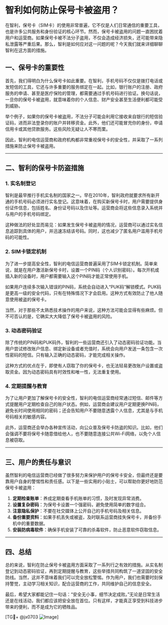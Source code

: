 # 智利如何防止保号卡被盗用？

在智利，保号卡（SIM卡）的使用非常普遍，它不仅是人们日常通信的重要工具，也是许多公共服务和身份验证的核心环节。然而，保号卡被盗用的问题一直困扰着用户和运营商。如果保号卡被不法分子盗用，不仅会造成经济损失，还可能带来隐私泄露等严重后果。那么，智利是如何应对这一问题的呢？今天我们就来详细聊聊智利在这方面的措施。

## 一、保号卡的重要性

首先，我们得明白为什么保号卡如此重要。在智利，手机号码不仅仅是拨打电话或发短信的工具，它还与许多重要的服务绑定在一起。比如，银行账户的注册、政府服务的申请、甚至是医疗保险的管理，都需要通过手机号码进行验证。换句话说，一旦你的保号卡被盗用，就意味着你的个人信息、财产安全甚至生活便利都可能受到威胁。

举个例子，如果你的保号卡被盗用，不法分子可能会利用它接收来自银行的短信验证码，进而非法登录你的账户并转移资金。此外，他们还可能冒充你的身份，申请信用卡或其他贷款服务。这些风险无疑让人不寒而栗。

因此，智利的电信运营商和政府机构都非常重视保号卡的安全性，并采取了一系列措施来防止保号卡被盗用。

---

## 二、智利的保号卡防盗措施

### 1. 实名制登记

智利是最早推行手机实名制的国家之一。早在2010年，智利政府就要求所有新开通的手机号码必须进行实名登记。这意味着，在购买新保号卡时，用户需要提供身份证件信息，包括姓名、身份证号码以及住址等。运营商会将这些信息录入系统并与用户的手机号码绑定。

这种做法的好处显而易见：如果发生保号卡被盗用的情况，运营商可以通过实名信息追踪到具体的用户，并迅速冻结该号码。同时，这也减少了匿名用户滥用手机号码的可能性。

### 2. SIM卡锁定机制

为了进一步提高安全性，智利的电信运营商普遍采用了SIM卡锁定机制。简单来说，就是在用户激活新保号卡时，设置一个PIN码（个人识别密码）。每次开机或插入新的设备时，用户都需要输入这个PIN码才能正常使用手机。

如果用户连续多次输入错误的PIN码，系统会自动进入“PUK码”解锁模式。PUK码是更高一级的安全代码，只有在特殊情况下才会启用。这种方式有效防止了他人随意使用被盗的保号卡。

当然，对于那些不太熟悉技术操作的用户来说，这种方法可能会显得有些麻烦。但不可否认的是，它确实大大降低了保号卡被盗用的风险。

### 3. 动态密码验证

除了传统的PIN码和PUK码外，智利的一些运营商还引入了动态密码验证功能。当用户尝试修改账户信息、绑定新设备或者充值时，系统会向用户发送一条包含一次性密码的短信。只有输入正确的动态密码，才能完成相关操作。

这种方式的优点在于，即使有人窃取了你的保号卡，也无法轻易更改账户设置或盗取资金。因为动态密码具有时效性和唯一性，无法重复使用。

### 4. 定期提醒与教育

为了让用户更加了解保号卡的安全性，智利的电信运营商经常通过短信、邮件等方式提醒用户定期检查自己的账户状态。例如，运营商会建议用户定期更换PIN码，避免长时间使用相同的密码；还会告知用户不要随意透露个人信息，尤其是与手机号码相关的敏感内容。

此外，运营商还会举办各种宣传活动，向公众普及保号卡防盗的知识。比如，他们会强调不要将保号卡随意借给他人，也不要随意连接公共Wi-Fi网络，以免个人信息被窃取。

---

## 三、用户的责任与意识

虽然智利的电信运营商已经做了很多努力来保护用户的保号卡安全，但最终还是要靠用户自身的警惕性和责任感。以下是一些实用的小贴士，可以帮助你更好地防范保号卡被盗用：

1. **定期检查账单**：养成定期查看手机账单的习惯，及时发现异常消费。
2. **设置复杂密码**：为保号卡设置一个强密码，避免使用简单的数字组合。
3. **注意隐私保护**：不要在社交媒体上公开自己的手机号码及相关信息。
4. **备份重要资料**：如果手机丢失或被盗，及时联系运营商挂失保号卡，并备份手机中的重要数据。
5. **安装防病毒软件**：确保手机安装了可靠的杀毒软件，防止恶意软件窃取信息。

---

## 四、总结

总的来说，智利在防止保号卡被盗用方面采取了一系列行之有效的措施。从实名制登记到动态密码验证，再到定期提醒与教育，这些举措共同构筑了一道坚固的安全防线。当然，这并不意味着我们可以完全放松警惕。作为用户，我们也需要时刻保持警觉，主动学习相关知识，配合运营商的工作，共同维护自己的信息安全。

最后，希望大家都能记住一句话：“安全无小事，细节决定成败。”无论是日常生活还是在线活动，我们都应该把安全放在首位。只有这样，才能真正享受到科技进步带来的便利，而不是成为它的牺牲品。

[TG💪+ @jx0703 ![Image](https://github.com/user-attachments/assets/dbca1d08-cadb-493c-b0ec-ad6f7a83f270)]
